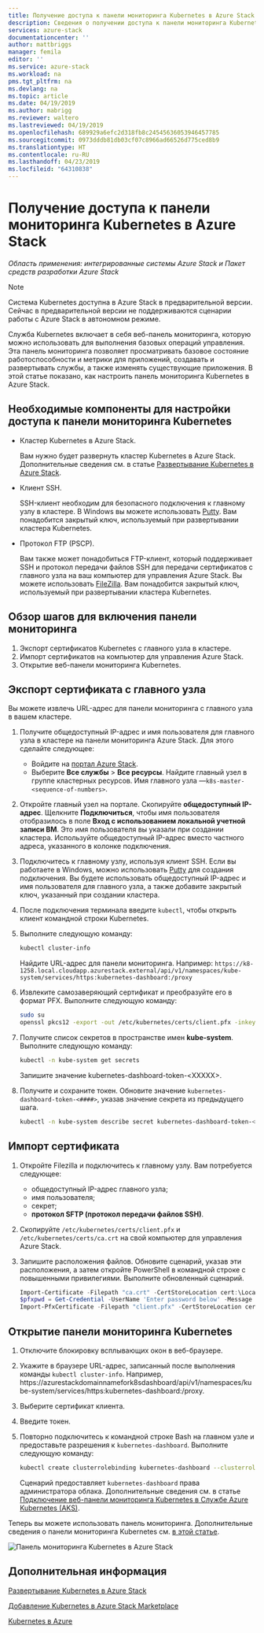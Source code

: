 ```yaml
---
title: Получение доступа к панели мониторинга Kubernetes в Azure Stack | Документация Майкрософт
description: Сведения о получении доступа к панели мониторинга Kubernetes в Azure Stack
services: azure-stack
documentationcenter: ''
author: mattbriggs
manager: femila
editor: ''
ms.service: azure-stack
ms.workload: na
pms.tgt_pltfrm: na
ms.devlang: na
ms.topic: article
ms.date: 04/19/2019
ms.author: mabrigg
ms.reviewer: waltero
ms.lastreviewed: 04/19/2019
ms.openlocfilehash: 689929a6efc2d318fb8c24545636053946457785
ms.sourcegitcommit: 0973dddb81db03cf07c8966ad66526d775ced8b9
ms.translationtype: HT
ms.contentlocale: ru-RU
ms.lasthandoff: 04/23/2019
ms.locfileid: "64310838"
---
```

# <a name="access-the-kubernetes-dashboard-in-azure-stack"></a>Получение доступа к панели мониторинга Kubernetes в Azure Stack 

*Область применения: интегрированные системы Azure Stack и Пакет средств разработки Azure Stack* 
> [!Note]   
> Система Kubernetes доступна в Azure Stack в предварительной версии. Сейчас в предварительной версии не поддерживаются сценарии работы с Azure Stack в автономном режиме. 

Служба Kubernetes включает в себя веб-панель мониторинга, которую можно использовать для выполнения базовых операций управления. Эта панель мониторинга позволяет просматривать базовое состояние работоспособности и метрики для приложений, создавать и развертывать службы, а также изменять существующие приложения. В этой статье показано, как настроить панель мониторинга Kubernetes в Azure Stack.

## <a name="prerequisites-for-kubernetes-dashboard"></a>Необходимые компоненты для настройки доступа к панели мониторинга Kubernetes

* Кластер Kubernetes в Azure Stack.

    Вам нужно будет развернуть кластер Kubernetes в Azure Stack. Дополнительные сведения см. в статье [Развертывание Kubernetes в Azure Stack](azure-stack-solution-template-kubernetes-deploy.md).

* Клиент SSH.

    SSH-клиент необходим для безопасного подключения к главному узлу в кластере. В Windows вы можете использовать [Putty](https://docs.microsoft.com/azure/marketplace/cloud-partner-portal/virtual-machine/cpp-connect-vm). Вам понадобится закрытый ключ, используемый при развертывании кластера Kubernetes.

* Протокол FTP (PSCP).

    Вам также может понадобиться FTP-клиент, который поддерживает SSH и протокол передачи файлов SSH для передачи сертификатов с главного узла на ваш компьютер для управления Azure Stack. Вы можете использовать [FileZilla](https://filezilla-project.org/download.php?type=client). Вам понадобится закрытый ключ, используемый при развертывании кластера Kubernetes.

## <a name="overview-of-steps-to-enable-dashboard"></a>Обзор шагов для включения панели мониторинга

1.  Экспорт сертификатов Kubernetes с главного узла в кластере. 
2.  Импорт сертификатов на компьютер для управления Azure Stack.
2.  Открытие веб-панели мониторинга Kubernetes. 

## <a name="export-certificate-from-the-master"></a>Экспорт сертификата с главного узла 

Вы можете извлечь URL-адрес для панели мониторинга с главного узла в вашем кластере.

1. Получите общедоступный IP-адрес и имя пользователя для главного узла в кластере на панели мониторинга Azure Stack. Для этого сделайте следующее:

    - Войдите на [портал Azure Stack](https://portal.local.azurestack.external/).
    - Выберите **Все службы** > **Все ресурсы**. Найдите главный узел в группе кластерных ресурсов. Имя главного узла —`k8s-master-<sequence-of-numbers>`. 

2. Откройте главный узел на портале. Скопируйте **общедоступный IP-адрес**. Щелкните **Подключиться**, чтобы имя пользователя отобразилось в поле **Вход с использованием локальной учетной записи ВМ**. Это имя пользователя вы указали при создании кластера. Используйте общедоступный IP-адрес вместо частного адреса, указанного в колонке подключения.

3.  Подключитесь к главному узлу, используя клиент SSH. Если вы работаете в Windows, можно использовать [Putty](https://docs.microsoft.com/azure/marketplace/cloud-partner-portal/virtual-machine/cpp-connect-vm) для создания подключения. Вы будете использовать общедоступный IP-адрес и имя пользователя для главного узла, а также добавите закрытый ключ, указанный при создании кластера.

4.  После подключения терминала введите `kubectl`, чтобы открыть клиент командной строки Kubernetes.

5. Выполните следующую команду:

    ```Bash   
    kubectl cluster-info 
    ``` 
    Найдите URL-адрес для панели мониторинга. Например: `https://k8-1258.local.cloudapp.azurestack.external/api/v1/namespaces/kube-system/services/https:kubernetes-dashboard:/proxy`

6.  Извлеките самозаверяющий сертификат и преобразуйте его в формат PFX. Выполните следующую команду:

    ```Bash  
    sudo su 
    openssl pkcs12 -export -out /etc/kubernetes/certs/client.pfx -inkey /etc/kubernetes/certs/client.key  -in /etc/kubernetes/certs/client.crt -certfile /etc/kubernetes/certs/ca.crt 
    ```

7.  Получите список секретов в пространстве имен **kube-system**. Выполните следующую команду:

    ```Bash  
    kubectl -n kube-system get secrets
    ```

    Запишите значение kubernetes-dashboard-token-\<XXXXX>. 

8.  Получите и сохраните токен. Обновите значение `kubernetes-dashboard-token-<####>`, указав значение секрета из предыдущего шага.

    ```Bash  
    kubectl -n kube-system describe secret kubernetes-dashboard-token-<####>| awk '$1=="token:"{print $2}' 
    ```

## <a name="import-the-certificate"></a>Импорт сертификата

1. Откройте Filezilla и подключитесь к главному узлу. Вам потребуется следующее:

    - общедоступный IP-адрес главного узла;
    - имя пользователя;
    - секрет;
    - **протокол SFTP (протокол передачи файлов SSH)**.

2. Скопируйте `/etc/kubernetes/certs/client.pfx` и `/etc/kubernetes/certs/ca.crt` на свой компьютер для управления Azure Stack.

3. Запишите расположения файлов. Обновите сценарий, указав эти расположения, а затем откройте PowerShell в командной строке с повышенными привилегиями. Выполните обновленный сценарий.  

    ```powershell   
    Import-Certificate -Filepath "ca.crt" -CertStoreLocation cert:\LocalMachine\Root 
    $pfxpwd = Get-Credential -UserName 'Enter password below' -Message 'Enter password below' 
    Import-PfxCertificate -Filepath "client.pfx" -CertStoreLocation cert:\CurrentUser\My -Password $pfxpwd.Password 
    ``` 

## <a name="open-the-kubernetes-dashboard"></a>Открытие панели мониторинга Kubernetes 

1. Отключите блокировку всплывающих окон в веб-браузере.

2. Укажите в браузере URL-адрес, записанный после выполнения команды `kubectl cluster-info`. Например, https:\//azurestackdomainnamefork8sdashboard/api/v1/namespaces/kube-system/services/https:kubernetes-dashboard:/proxy. 
3. Выберите сертификат клиента.
4. Введите токен. 
5. Повторно подключитесь к командной строке Bash на главном узле и предоставьте разрешения к `kubernetes-dashboard`. Выполните следующую команду:

    ```Bash  
    kubectl create clusterrolebinding kubernetes-dashboard --clusterrole=cluster-admin --serviceaccount=kube-system:kubernetes-dashboard 
    ``` 

    Сценарий предоставляет `kubernetes-dashboard` права администратора облака. Дополнительные сведения см. в статье [Подключение веб-панели мониторинга Kubernetes в Службе Azure Kubernetes (AKS)](https://docs.microsoft.com/azure/aks/kubernetes-dashboard).

Теперь вы можете использовать панель мониторинга. Дополнительные сведения о панели мониторинга Kubernetes см. [в этой статье](https://kubernetes.io/docs/tasks/access-application-cluster/web-ui-dashboard/). 

![Панель мониторинга Kubernetes в Azure Stack](media/azure-stack-solution-template-kubernetes-dashboard/azure-stack-kub-dashboard.png)

## <a name="next-steps"></a>Дополнительная информация 

[Развертывание Kubernetes в Azure Stack](azure-stack-solution-template-kubernetes-deploy.md)  

[Добавление Kubernetes в Azure Stack Marketplace](../operator/azure-stack-solution-template-kubernetes-cluster-add.md)  

[Kubernetes в Azure](https://docs.microsoft.com/azure/container-service/kubernetes/container-service-kubernetes-walkthrough)  
